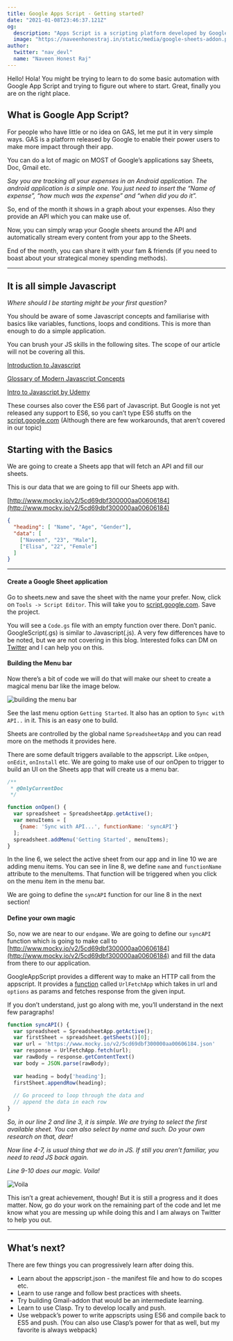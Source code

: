 ```yaml
---
title: Google Apps Script - Getting started?
date: "2021-01-08T23:46:37.121Z"
og:
  description: "Apps Script is a scripting platform developed by Google for light-weight application development in the G Suite platform. Google Apps Script was initially developed by Mike Harm as a side project whilst working as a developer on Google Sheets."
  image: "https://naveenhonestraj.in/static/media/google-sheets-addon.png"
author:
  twitter: "nav_devl"
  name: "Naveen Honest Raj"
---
```


Hello! Hola! You might be trying to learn to do some basic automation with Google App Script and trying to figure out where to start. Great, finally you are on the right place.


## What is Google App Script?
For people who have little or no idea on GAS, let me put it in very simple ways. GAS is a platform released by Google to enable their power users to make more impact through their app.

You can do a lot of magic on MOST of Google’s applications say Sheets, Doc, Gmail etc.

_Say you are tracking all your expenses in an Android application. The android application is a simple one. You just need to insert the “Name of expense”, “how much was the expense” and “when did you do it”._

So, end of the month it shows in a graph about your expenses. Also they provide an API which you can make use of.

Now, you can simply wrap your Google sheets around the API and automatically stream every content from your app to the Sheets.

End of the month, you can share it with your fam & friends (if you need to boast about your strategical money spending methods).

---

## It is all simple Javascript
_Where should I be starting might be your first question?_

You should be aware of some Javascript concepts and familiarise with basics like variables, functions, loops and conditions. This is more than enough to do a simple application.

You can brush your JS skills in the following sites. The scope of our article will not be covering all this.

[Introduction to Javascript](https://www.codecademy.com/learn/introduction-to-javascript)

[Glossary of Modern Javascript Concepts](https://auth0.com/blog/glossary-of-modern-javascript-concepts/)

[Intro to Javascript by Udemy](https://www.udacity.com/course/intro-to-javascript–ud803)

These courses also cover the ES6 part of Javascript. But Google is not yet released any support to ES6, so you can’t type ES6 stuffs on the [script.google.com](https://script.google.com) (Although there are few workarounds, that aren’t covered in our topic)

## Starting with the Basics
We are going to create a Sheets app that will fetch an API and fill our sheets.

This is our data that we are going to fill our Sheets app with.

[http://www.mocky.io/v2/5cd69dbf300000aa00606184](http://www.mocky.io/v2/5cd69dbf300000aa00606184)

```json
{
  "heading": [ "Name", "Age", "Gender"],
  "data": [
    ["Naveen", "23", "Male"],
    ["Elisa", "22", "Female"]
  ]
}
```
---

#### Create a Google Sheet application
Go to sheets.new and save the sheet with the name your prefer. Now, click on `Tools -> Script Editor`. This will take you to [script.google.com](script.google.com). Save the project.

You will see a `Code.gs` file with an empty function over there. Don’t panic. GoogleScript(.gs) is similar to Javascript(.js). A very few differences have to be noted, but we are not covering in this blog. Interested folks can DM on [Twitter](https://twitter.com/nav_devl) and I can help you on this.

#### Building the Menu bar
Now there’s a bit of code we will do that will make our sheet to create a magical menu bar like the image below.

![building the menu bar](../../static/media/google-sheets-addon/building-the-menu-bar.png)

See the last menu option `Getting Started`. It also has an option to `Sync with API..` in it. This is an easy one to build.

Sheets are controlled by the global name `SpreadsheetApp` and you can read more on the methods it provides here.

There are some default triggers available to the appscript. Like `onOpen`, `onEdit`, `onInstall` etc. We are going to make use of our onOpen to trigger to build an UI on the Sheets app that will create us a menu bar.

```javascript
/**
 * @OnlyCurrentDoc
 */

function onOpen() {
  var spreadsheet = SpreadsheetApp.getActive();
  var menuItems = [
    {name: 'Sync with API...', functionName: 'syncAPI'}
  ];
  spreadsheet.addMenu('Getting Started', menuItems);
}
```
In the line 6, we select the active sheet from our app and in line 10 we are adding menu items. You can see in line 8, we define `name` and `functionName` attribute to the menuItems. That function will be triggered when you click on the menu item in the menu bar.

We are going to define the `syncAPI` function for our line 8 in the next section!

#### Define your own magic
So, now we are near to our `endgame`. We are going to define our `syncAPI` function which is going to make call to [http://www.mocky.io/v2/5cd69dbf300000aa00606184](http://www.mocky.io/v2/5cd69dbf300000aa00606184) and fill the data from there to our application.

GoogleAppScript provides a different way to make an HTTP call from the appscript. It provides a [function](https://developers.google.com/apps-script/reference/url-fetch/url-fetch-app) called `UrlFetchApp` which takes in url and `options` as params and fetches response from the given input.

If you don’t understand, just go along with me, you’ll understand in the next few paragraphs!

```javascript
function syncAPI() {
  var spreadsheet = SpreadsheetApp.getActive();
  var firstSheet = spreadsheet.getSheets()[0];
  var url = 'https://www.mocky.io/v2/5cd69dbf300000aa00606184.json'
  var response = UrlFetchApp.fetch(url);
  var rawBody = response.getContentText()
  var body = JSON.parse(rawBody);
  
  var heading = body['heading'];
  firstSheet.appendRow(heading);
  
  // Go proceed to loop through the data and 
  // append the data in each row
}
```
_So, in our line 2 and line 3, it is simple. We are trying to select the first available sheet. You can also select by name and such. Do your own research on that, dear!_

_Now line 4-7, is usual thing that we do in JS. If still you aren’t familiar, you need to read JS back again._

_Line 9-10 does our magic. Voila!_

![Voila](../../static/media/google-sheets-addon/voila.png)

This isn’t a great achievement, though! But it is still a progress and it does matter. Now, go do your work on the remaining part of the code and let me know what you are messing up while doing this and I am always on Twitter to help you out.

---
## What’s next?
There are few things you can progressively learn after doing this.

- Learn about the appscript.json - the manifest file and how to do scopes etc.
- Learn to use range and follow best practices with sheets.
- Try building Gmail-addon that would be an intermediate learning.
- Learn to use Clasp. Try to develop locally and push.
- Use webpack’s power to write appscripts using ES6 and compile back to ES5 and push. (You can also use Clasp’s power for that as well, but my favorite is always webpack)
